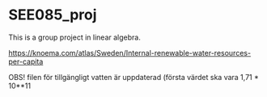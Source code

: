 # SEE085_proj
This is a group project in linear algebra.

https://knoema.com/atlas/Sweden/Internal-renewable-water-resources-per-capita

OBS! filen för tillgängligt vatten är uppdaterad (första värdet ska vara 1,71 * 10**11

